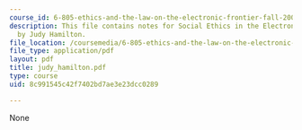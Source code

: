 ```yaml
---
course_id: 6-805-ethics-and-the-law-on-the-electronic-frontier-fall-2005
description: This file contains notes for Social Ethics in the Electronic Community
  by Judy Hamilton.
file_location: /coursemedia/6-805-ethics-and-the-law-on-the-electronic-frontier-fall-2005/8c991545c42f7402bd7ae3e23dcc0289_judy_hamilton.pdf
file_type: application/pdf
layout: pdf
title: judy_hamilton.pdf
type: course
uid: 8c991545c42f7402bd7ae3e23dcc0289

---
```

None